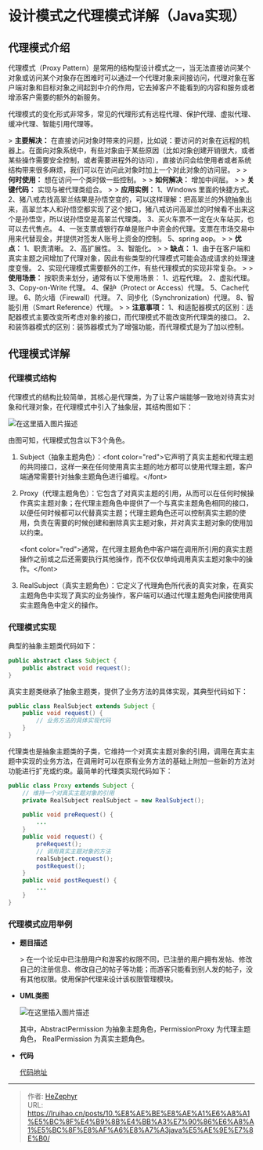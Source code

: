 # 设计模式之代理模式详解（Java实现）

## 代理模式介绍

代理模式（Proxy Pattern）是常用的结构型设计模式之一，当无法直接访问某个对象或访问某个对象存在困难时可以通过一个代理对象来间接访问，代理对象在客户端对象和目标对象之间起到中介的作用，它去掉客户不能看到的内容和服务或者增添客户需要的额外的新服务。

代理模式的变化形式非常多，常见的代理形式有远程代理、保护代理、虚拟代理、缓冲代理、智能引用代理等。

&gt; **主要解决：** 在直接访问对象时带来的问题，比如说：要访问的对象在远程的机器上。在面向对象系统中，有些对象由于某些原因（比如对象创建开销很大，或者某些操作需要安全控制，或者需要进程外的访问），直接访问会给使用者或者系统结构带来很多麻烦，我们可以在访问此对象时加上一个对此对象的访问层。
&gt;
&gt; **何时使用：** 想在访问一个类时做一些控制。
&gt;
&gt; **如何解决：** 增加中间层。
&gt;
&gt; **关键代码：** 实现与被代理类组合。
&gt;
&gt; **应用实例：** 1、Windows 里面的快捷方式。 2、猪八戒去找高翠兰结果是孙悟空变的，可以这样理解：把高翠兰的外貌抽象出来，高翠兰本人和孙悟空都实现了这个接口，猪八戒访问高翠兰的时候看不出来这个是孙悟空，所以说孙悟空是高翠兰代理类。 3、买火车票不一定在火车站买，也可以去代售点。 4、一张支票或银行存单是账户中资金的代理。支票在市场交易中用来代替现金，并提供对签发人账号上资金的控制。 5、spring aop。
&gt;
&gt; **优点：** 1、职责清晰。 2、高扩展性。 3、智能化。
&gt;
&gt; **缺点：** 1、由于在客户端和真实主题之间增加了代理对象，因此有些类型的代理模式可能会造成请求的处理速度变慢。 2、实现代理模式需要额外的工作，有些代理模式的实现非常复杂。
&gt;
&gt; **使用场景：** 按职责来划分，通常有以下使用场景： 1、远程代理。 2、虚拟代理。 3、Copy-on-Write 代理。 4、保护（Protect or Access）代理。 5、Cache代理。 6、防火墙（Firewall）代理。 7、同步化（Synchronization）代理。 8、智能引用（Smart Reference）代理。
&gt;
&gt; **注意事项：** 1、和适配器模式的区别：适配器模式主要改变所考虑对象的接口，而代理模式不能改变所代理类的接口。 2、和装饰器模式的区别：装饰器模式为了增强功能，而代理模式是为了加以控制。

## 代理模式详解

### 代理模式结构

代理模式的结构比较简单，其核心是代理类，为了让客户端能够一致地对待真实对象和代理对象，在代理模式中引入了抽象层，其结构图如下：

![在这里插入图片描述](https://raw.githubusercontent.com/unique-pure/NewPicGoLibrary/main/img/cb2b5074dd504542a344522df7adba59.png)


由图可知，代理模式包含以下3个角色。

1. Subject（抽象主题角色）：&lt;font color=&#34;red&#34;&gt;它声明了真实主题和代理主题的共同接口，这样一来在任何使用真实主题的地方都可以使用代理主题，客户端通常需要针对抽象主题角色进行编程。&lt;/font&gt;

2. Proxy（代理主题角色）：它包含了对真实主题的引用，从而可以在任何时候操作真实主题对象；在代理主题角色中提供了一个与真实主题角色相同的接口，以便任何时候都可以代替真实主题；代理主题角色还可以控制真实主题的使用，负责在需要的时候创建和删除真实主题对象，并对真实主题对象的使用加以约束。

	&lt;font color=&#34;red&#34;&gt;通常，在代理主题角色中客户端在调用所引用的真实主题操作之前或之后还需要执行其他操作，而不仅仅单纯调用真实主题对象中的操作。&lt;/font&gt;

3. RealSubject（真实主题角色）：它定义了代理角色所代表的真实对象，在真实主题角色中实现了真实的业务操作，客户端可以通过代理主题角色间接使用真实主题角色中定义的操作。

### 代理模式实现

典型的抽象主题类代码如下：

```java
public abstract class Subject {
    public abstract void request();
}
```

真实主题类继承了抽象主题类，提供了业务方法的具体实现，其典型代码如下：

```java
public class RealSubject extends Subject {
    public void request() {
        // 业务方法的具体实现代码
    }
}
```

代理类也是抽象主题类的子类，它维持一个对真实主题对象的引用，调用在真实主题中实现的业务方法，在调用时可以在原有业务方法的基础上附加一些新的方法对功能进行扩充或约束。最简单的代理类实现代码如下：

```java
public class Proxy extends Subject {
    // 维持一个对真实主题对象的引用
    private RealSubject realSubject = new RealSubject();
    
    public void preRequest() {
        ...
    }
    public void request() {
        preRequest();
        // 调用真实主题对象的方法
        realSubject.request();
        postRequest();
    }
    public void postRequest() {
        ...
    }
}
```

### 代理模式应用举例

* **题目描述**

	&gt; 在一个论坛中已注册用户和游客的权限不同，已注册的用户拥有发帖、修改自己的注册信息、修改自己的帖子等功能；而游客只能看到别人发的帖子，没有其他权限。使用保护代理来设计该权限管理模块。

* **UML类图**

	![在这里插入图片描述](https://raw.githubusercontent.com/unique-pure/NewPicGoLibrary/main/img/4530bb5e6e1a4d3790919778469cc93e.png)


  其中，AbstractPermission 为抽象主题角色，PermissionProxy 为代理主题角色，
  RealPermission 为真实主题角色。  

* **代码**

	[代码地址](https://github.com/unique-pure/designpattern_code/tree/main/src/proxy_pattern)

---

> 作者: [HeZephyr](https://github.com/HeZephyr)  
> URL: https://lruihao.cn/posts/10.%E8%AE%BE%E8%AE%A1%E6%A8%A1%E5%BC%8F%E4%B9%8B%E4%BB%A3%E7%90%86%E6%A8%A1%E5%BC%8F%E8%AF%A6%E8%A7%A3java%E5%AE%9E%E7%8E%B0/  

